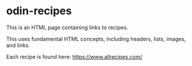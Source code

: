 # odin-recipes
This is an HTML page containing links to recipes.

This uses fundamental HTML concepts, including headers, lists, images, and links.

Each recipe is found here: https://www.allrecipes.com/